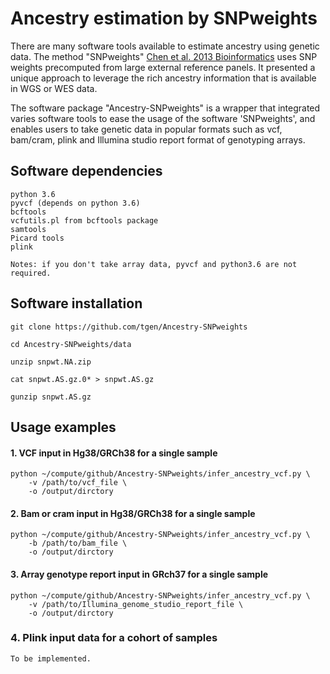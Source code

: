 # Ancestry estimation by SNPweights

There are many software tools available to estimate ancestry using genetic data. The method "SNPweights" 
[Chen et al. 2013 Bioinformatics](https://www.ncbi.nlm.nih.gov/pmc/articles/PMC3661048/) uses SNP weights 
precomputed from large external reference panels. It presented a unique approach to leverage the rich ancestry 
information that is available in WGS or WES data.

The software package "Ancestry-SNPweights" is a wrapper that integrated varies software tools to ease the usage
of the software 'SNPweights', and enables users to take genetic data in popular formats such as vcf, bam/cram, plink
and Illumina studio report format of genotyping arrays.

## Software dependencies

```
python 3.6
pyvcf (depends on python 3.6)
bcftools
vcfutils.pl from bcftools package
samtools
Picard tools
plink

Notes: if you don't take array data, pyvcf and python3.6 are not required.
```

## Software installation

```
git clone https://github.com/tgen/Ancestry-SNPweights

cd Ancestry-SNPweights/data

unzip snpwt.NA.zip

cat snpwt.AS.gz.0* > snpwt.AS.gz 

gunzip snpwt.AS.gz
```

## Usage examples

#### 1. VCF input in Hg38/GRCh38 for a single sample

```
python ~/compute/github/Ancestry-SNPweights/infer_ancestry_vcf.py \
    -v /path/to/vcf_file \
    -o /output/dirctory
```

#### 2. Bam or cram input in Hg38/GRCh38 for a single sample

```
python ~/compute/github/Ancestry-SNPweights/infer_ancestry_vcf.py \
    -b /path/to/bam_file \
    -o /output/dirctory
```

#### 3. Array genotype report input in GRch37 for a single sample

```
python ~/compute/github/Ancestry-SNPweights/infer_ancestry_vcf.py \
    -v /path/to/Illumina_genome_studio_report_file \
    -o /output/dirctory
```

### 4. Plink input data for a cohort of samples

```
To be implemented.

```
